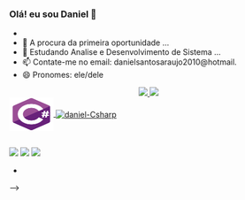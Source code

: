 ### Olá! eu sou Daniel 👋
- 
- 🔭 A procura da primeira oportunidade ...
- 🌱 Estudando Analise e Desenvolvimento de Sistema ...
-  📫  Contate-me no email: danielsantosaraujo2010@hotmail.
- 😄 Pronomes:  ele/dele

<div align="center">
  <a href="https://github.com/lapiedradaniel">
  <img height="150em" src="https://github-readme-stats.vercel.app/api?username=daniel10&show_icons=false&theme=radical&include_all_commits=true&count_private=true"/>
  <img height="150em" src="https://github-readme-stats.vercel.app/api/top-langs/?username=daniel10&layout=compact&langs_count=7&theme=radical"/>
</div>

  <img align="center" alt="daniel-Csharp" height="60" width="80" src="https://raw.githubusercontent.com/devicons/devicon/master/icons/csharp/csharp-original.svg">
  <img align="center" alt="daniel-Csharp" height="90" width="120" src="https://cdn.jsdelivr.net/gh/devicons/devicon/icons/mysql/mysql-plain-wordmark.svg">
  
  ##
  
  <div>
<a href="https://www.youtube.com/channel/UC98IeQ25OWtp7IQnD0R-HcA" target="_blank"><img src="https://img.shields.io/badge/YouTube-FF0000?style=for-the-badge&logo=youtube&logoColor=white" target="_blank"></a>
  <a href="https://www.instagram.com/daniel.santos1995/?hl=pt-br" target="_blank"><img src="https://img.shields.io/badge/-Instagram-%23E4405F?style=for-the-badge&logo=instagram&logoColor=white" target="_blank"></a>
 	<a href="https://www.twitch.tv/lapiedradan" target="_blank"><img src="https://img.shields.io/badge/Twitch-9146FF?style=for-the-badge&logo=twitch&logoColor=white" target="_blank"></a>
  </div>
          
          
- 
-->
